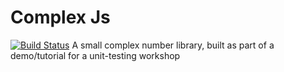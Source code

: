 # Complex Js
[![Build Status](https://travis-ci.org/p-flock/complex-js-testing.svg?branch=master)](https://travis-ci.org/github/p-flock/complex-js-testing)
A small complex number library, built as part of a demo/tutorial for a unit-testing workshop
